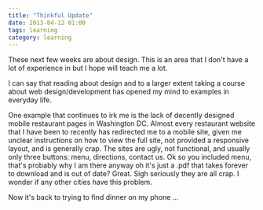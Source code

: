 ```yaml
---
title: "Thinkful Update"
date: 2013-04-12 01:00
tags: learning
category: learning
---
```


These next few weeks are about design. This is an area that I don't have a lot of experience in but I hope will teach me a lot. 

I can say that reading about design and to a larger extent taking a course about web design/development has opened my mind to examples in everyday life. 

One example that continues to irk me is the lack of decently designed mobile restaurant pages in Washington DC. Almost every restaurant website that I have been to recently has redirected me to a mobile site, given me unclear instructions on how to view the full site, not provided a responsive layout, and is generally crap. The sites are ugly, not functional, and usually only three buttons: menu, directions, contact us. Ok so you included menu, that's probably why I am there anyway <click> oh it's just a .pdf that takes forever to download and is out of date? Great. Sigh seriously they are all crap. I wonder if any other cities have this problem.

Now it's back to trying to find dinner on my phone <headdesk>...
